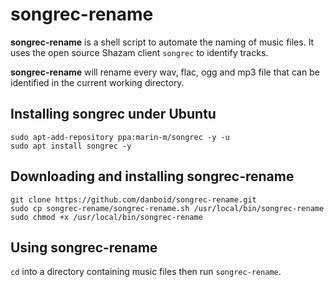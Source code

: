 # songrec-rename

**songrec-rename** is a shell script to automate the naming of music files.
It uses the open source Shazam client `songrec` to identify tracks.

**songrec-rename** will rename every wav, flac, ogg and mp3 file that can 
be identified in the current working directory.

## Installing songrec under Ubuntu

```
sudo apt-add-repository ppa:marin-m/songrec -y -u
sudo apt install songrec -y
```

## Downloading and installing songrec-rename

```
git clone https://github.com/danboid/songrec-rename.git
sudo cp songrec-rename/songrec-rename.sh /usr/local/bin/songrec-rename
sudo chmod +x /usr/local/bin/songrec-rename
```

## Using songrec-rename

`cd` into a directory containing music files then run `songrec-rename`.
